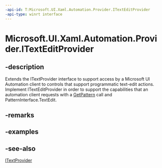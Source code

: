 ```yaml
---
-api-id: T:Microsoft.UI.Xaml.Automation.Provider.ITextEditProvider
-api-type: winrt interface
---
```


<!-- Interface syntax.
public interface ITextEditProvider : Windows.UI.Xaml.Automation.Provider.ITextProvider
-->

# Microsoft.UI.Xaml.Automation.Provider.ITextEditProvider

## -description
Extends the ITextProvider interface to support access by a Microsoft UI Automation client to controls that support programmatic text-edit actions. Implement ITextEditProvider in order to support the capabilities that an automation client requests with a [GetPattern](/uwp/api/windows.ui.xaml.automation.peers.automationpeer.getpattern(windows.ui.xaml.automation.peers.patterninterface)) call and PatternInterface.TextEdit.

## -remarks

## -examples

## -see-also
[ITextProvider](itextprovider.md)
